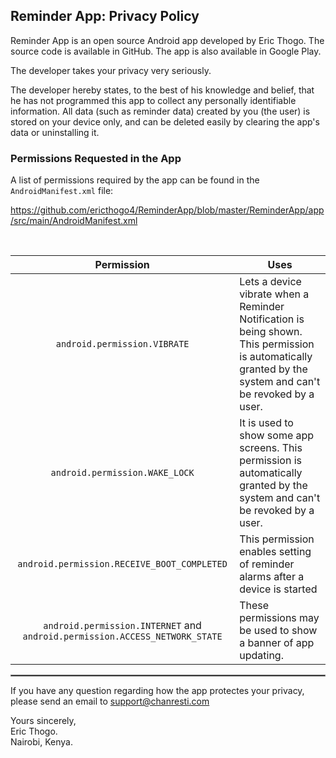 ## Reminder App: Privacy Policy


Reminder App is an open source Android app developed by Eric Thogo. The source code is available in GitHub. The app is also available in Google Play.

The developer takes your privacy very seriously.

The developer hereby states, to the best of his knowledge and belief, that he has not programmed this app to collect any personally identifiable information. All data (such as reminder data) created by you (the user) is stored on your device only, and can be deleted easily by clearing the app's data or uninstalling it.

### Permissions Requested in the App

A list of permissions required by the app can be found in the `AndroidManifest.xml` file:

https://github.com/ericthogo4/ReminderApp/blob/master/ReminderApp/app/src/main/AndroidManifest.xml

<br/>

| Permission | Uses |
| :---: | --- | 
| `android.permission.VIBRATE` | Lets a device vibrate when a Reminder Notification is being shown. This permission is automatically granted by the system and can't be revoked by a user. |
| `android.permission.WAKE_LOCK` | It is used to show some app screens. This permission is automatically granted by the system and can't be revoked by a user. |
| `android.permission.RECEIVE_BOOT_COMPLETED` | This permission enables setting of reminder alarms after a device is started|
| `android.permission.INTERNET` and `android.permission.ACCESS_NETWORK_STATE` | These permissions may be used to show a banner of app updating. |
 <hr style="border:1px solid gray">

If you have any question regarding how the app protectes your privacy, please send an email to support@chanresti.com

Yours sincerely,  
Eric Thogo.  
Nairobi, Kenya.
